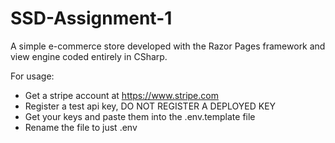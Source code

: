 # SSD-Assignment-1

A simple e-commerce store developed with the Razor Pages framework and view engine coded entirely in CSharp.

For usage:
- Get a stripe account at <https://www.stripe.com>
- Register a test api key, DO NOT REGISTER A DEPLOYED KEY
- Get your keys and paste them into the .env.template file
- Rename the file to just .env
